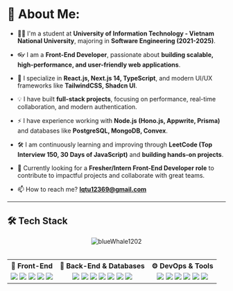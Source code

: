 # 💫 About Me:

- 👨‍💻 I'm a student at **University of Information Technology - Vietnam National University**, majoring in **Software Engineering (2021-2025)**.

- 👓 I am a **Front-End Developer**, passionate about **building scalable, high-performance, and user-friendly web applications**.

- 🌱 I specialize in **React.js, Next.js 14, TypeScript**, and modern UI/UX frameworks like **TailwindCSS, Shadcn UI**.

- 💡 I have built **full-stack projects**, focusing on performance, real-time collaboration, and modern authentication.

- ⚡ I have experience working with **Node.js (Hono.js, Appwrite, Prisma)** and databases like **PostgreSQL, MongoDB, Convex**.

- 🛠 I am continuously learning and improving through **LeetCode (Top Interview 150, 30 Days of JavaScript)** and **building hands-on projects**.

- 🚀 Currently looking for a **Fresher/Intern Front-End Developer role** to contribute to impactful projects and collaborate with great teams.

- 📫 How to reach me? **lqtu12369@gmail.com**
---

## 🛠 **Tech Stack**
<div width="100%">

<div align="center">
  <img src="https://github-readme-stats.vercel.app/api/top-langs?username=blueWhale1202&show_icons=true&locale=en&layout=compact&theme=onedark" alt="blueWhale1202" />
</div>
<br />
<table>
<tr>
<th>🎨 Front-End</th>
<th>💾 Back-End & Databases</th>
<th>⚙️ DevOps & Tools</th>
</tr>

<tr>
<td align="center">
  <img src="https://img.shields.io/badge/-ReactJS-61DAFB?logo=react&logoColor=white&style=for-the-badge"/> 
  <img src="https://img.shields.io/badge/-Next.js-000000?logo=nextdotjs&logoColor=white&style=for-the-badge"/> 
  <img src="https://img.shields.io/badge/-TypeScript-3178C6?logo=typescript&logoColor=white&style=for-the-badge"/> 
  <img src="https://img.shields.io/badge/-TailwindCSS-06B6D4?logo=tailwindcss&logoColor=white&style=for-the-badge"/> 
  <img src="https://img.shields.io/badge/-Shadcn_UI-121212?logo=shadcn&logoColor=white&style=for-the-badge"/>
</td>

<td align="center">
  <img src="https://img.shields.io/badge/-Node.js-339933?logo=node.js&logoColor=white&style=for-the-badge"/> 
  <img src="https://img.shields.io/badge/-Hono.js-ff9900?logo=javascript&logoColor=white&style=for-the-badge"/> 
  <img src="https://img.shields.io/badge/-Appwrite-F02E65?logo=appwrite&logoColor=white&style=for-the-badge"/> 
  <img src="https://img.shields.io/badge/-Prisma-2D3748?logo=prisma&logoColor=white&style=for-the-badge"/> 
  <img src="https://img.shields.io/badge/-PostgreSQL-336791?logo=postgresql&logoColor=white&style=for-the-badge"/> 
  <img src="https://img.shields.io/badge/-MongoDB-47A248?logo=mongodb&logoColor=white&style=for-the-badge"/> 
  <img src="https://img.shields.io/badge/-Convex-000000?logo=convex&logoColor=white&style=for-the-badge"/>
</td>

<td align="center">
  <img src="https://img.shields.io/badge/-Git-F05032?logo=git&logoColor=white&style=for-the-badge"/> 
  <img src="https://img.shields.io/badge/-GitHub-181717?logo=github&logoColor=white&style=for-the-badge"/> 
  <img src="https://img.shields.io/badge/-Docker-2496ED?logo=docker&logoColor=white&style=for-the-badge"/> 
  <img src="https://img.shields.io/badge/-Vercel-000000?logo=vercel&logoColor=white&style=for-the-badge"/> 
  <img src="https://img.shields.io/badge/-Netlify-00C7B7?logo=netlify&logoColor=white&style=for-the-badge"/> 
  <img src="https://img.shields.io/badge/-CI/CD-FF9900?logo=githubactions&logoColor=white&style=for-the-badge"/>
</td>
</tr>
</table>

</div>




